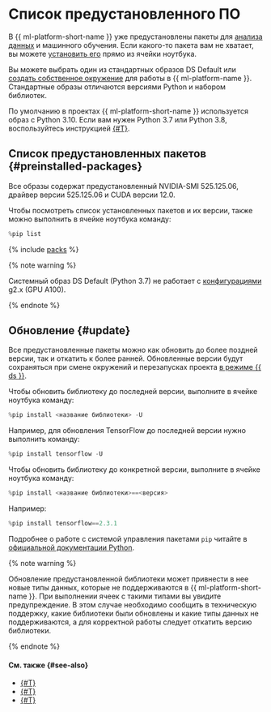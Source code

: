 # Список предустановленного ПО

В {{ ml-platform-short-name }} уже предустановлены пакеты для [анализа данных](../../glossary/data-analytics.md) и машинного обучения. Если какого-то пакета вам не хватает, вы можете [установить его](../operations/projects/install-dependencies.md) прямо из ячейки ноутбука.

Вы можете выбрать один из стандартных образов DS Default или [создать собственное окружение](../operations/user-images.md) для работы в {{ ml-platform-name }}. Стандартные образы отличаются версиями Python и набором библиотек.

По умолчанию в проектах {{ ml-platform-short-name }} используется образ с Python 3.10. Если вам нужен Python 3.7 или Python 3.8, воспользуйтесь инструкцией [{#T}](../operations/projects/python-version.md). 

## Список предустановленных пакетов {#preinstalled-packages}

Все образы содержат предустановленный NVIDIA-SMI 525.125.06, драйвер версии 525.125.06 и CUDA версии 12.0.

Чтобы посмотреть список установленных пакетов и их версии, также можно выполнить в ячейке ноутбука команду:

```js
%pip list
```

{% include [packs](../../_includes/datasphere/migration/preinstalled-packs.md) %}

{% note warning %}

Системный образ DS Default (Python 3.7) не работает с [конфигурациями](configurations.md) g2.x (GPU A100).

{% endnote %}

## Обновление {#update}

Все предустановленные пакеты можно как обновить до более поздней версии, так и откатить к более ранней.
Обновленные версии будут сохраняться при смене окружений и перезапусках проекта [в режиме {{ ds }}](project.md#serverless).

Чтобы обновить библиотеку до последней версии, выполните в ячейке ноутбука команду:

```js
%pip install <название библиотеки> -U
```

Например, для обновления TensorFlow до последней версии нужно выполнить команду:

```js
%pip install tensorflow -U
```

Чтобы обновить библиотеку до конкретной версии, выполните в ячейке ноутбука команду:

```js
%pip install <название библиотеки>==<версия>
```

Например:

```js
%pip install tensorflow==2.3.1
```

Подробнее о работе с системой управления пакетами `pip` читайте в [официальной документации Python](https://docs.python.org/3/installing/index.html).

{% note warning %}

Обновление предустановленной библиотеки может привнести в нее новые типы данных, которые не поддерживаются в {{ ml-platform-short-name }}. При выполнении ячеек с такими типами вы увидите предупреждение. В этом случае необходимо сообщить в техническую поддержку, какие библиотеки были обновлены и какие типы данных не поддерживаются, а для корректной работы следует откатить версию библиотеки.

{% endnote %}

#### См. также {#see-also}

* [{#T}](../operations/projects/install-dependencies.md)
* [{#T}](configurations.md)
* [{#T}](limits.md)